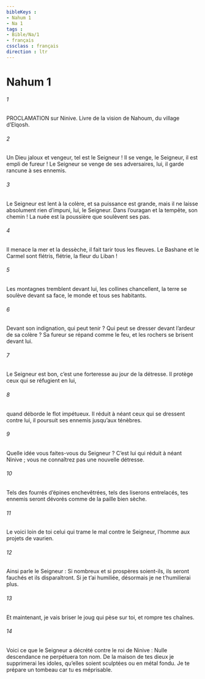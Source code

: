 ```yaml
---
bibleKeys : 
- Nahum 1
- Na 1
tags : 
- Bible/Na/1
- français
cssclass : français
direction : ltr
---
```


# Nahum 1

###### 1
PROCLAMATION sur Ninive. Livre de la vision de Nahoum, du village d’Elqosh.
###### 2
Un Dieu jaloux et vengeur, tel est le Seigneur !
Il se venge, le Seigneur, il est empli de fureur !
Le Seigneur se venge de ses adversaires,
lui, il garde rancune à ses ennemis.
###### 3
Le Seigneur est lent à la colère,
et sa puissance est grande,
mais il ne laisse absolument rien d’impuni,
lui, le Seigneur.
Dans l’ouragan et la tempête, son chemin !
La nuée est la poussière que soulèvent ses pas.
###### 4
Il menace la mer et la dessèche,
il fait tarir tous les fleuves.
Le Bashane et le Carmel sont flétris,
flétrie, la fleur du Liban !
###### 5
Les montagnes tremblent devant lui,
les collines chancellent,
la terre se soulève devant sa face,
le monde et tous ses habitants.
###### 6
Devant son indignation, qui peut tenir ?
Qui peut se dresser devant l’ardeur de sa colère ?
Sa fureur se répand comme le feu,
et les rochers se brisent devant lui.
###### 7
Le Seigneur est bon,
c’est une forteresse au jour de la détresse.
Il protège ceux qui se réfugient en lui,
###### 8
quand déborde le flot impétueux.
Il réduit à néant ceux qui se dressent contre lui,
il poursuit ses ennemis jusqu’aux ténèbres.
###### 9
Quelle idée vous faites-vous du Seigneur ?
C’est lui qui réduit à néant Ninive ;
vous ne connaîtrez pas une nouvelle détresse.
###### 10
Tels des fourrés d’épines enchevêtrées,
tels des liserons entrelacés,
tes ennemis seront dévorés
comme de la paille bien sèche.
###### 11
Le voici loin de toi
celui qui trame le mal contre le Seigneur,
l’homme aux projets de vaurien.
###### 12
Ainsi parle le Seigneur :
Si nombreux et si prospères soient-ils,
ils seront fauchés et ils disparaîtront.
Si je t’ai humiliée,
désormais je ne t’humilierai plus.
###### 13
Et maintenant, je vais briser le joug qui pèse sur toi,
et rompre tes chaînes.
###### 14
Voici ce que le Seigneur a décrété contre le roi de Ninive :
Nulle descendance ne perpétuera ton nom.
De la maison de tes dieux je supprimerai les idoles,
qu’elles soient sculptées ou en métal fondu.
Je te prépare un tombeau car tu es méprisable.
